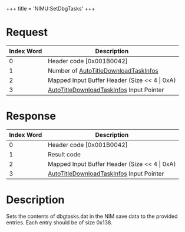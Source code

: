 +++
title = 'NIMU:SetDbgTasks'
+++

# Request

| Index Word | Description                                                                                   |
|------------|-----------------------------------------------------------------------------------------------|
| 0          | Header code \[0x001B0042\]                                                                    |
| 1          | Number of [AutoTitleDownloadTaskInfos](NIM_Services#AutoTitleDownloadTaskInfo "wikilink")     |
| 2          | Mapped Input Buffer Header (Size \<\< 4 \| 0xA)                                               |
| 3          | [AutoTitleDownloadTaskInfos](NIM_Services#AutoTitleDownloadTaskInfo "wikilink") Input Pointer |

# Response

| Index Word | Description                                                                                   |
|------------|-----------------------------------------------------------------------------------------------|
| 0          | Header code \[0x001B0042\]                                                                    |
| 1          | Result code                                                                                   |
| 2          | Mapped Input Buffer Header (Size \<\< 4 \| 0xA)                                               |
| 3          | [AutoTitleDownloadTaskInfos](NIM_Services#AutoTitleDownloadTaskInfo "wikilink") Input Pointer |

# Description

Sets the contents of dbgtasks.dat in the NIM save data to the provided
entries. Each entry should be of size 0x138.
